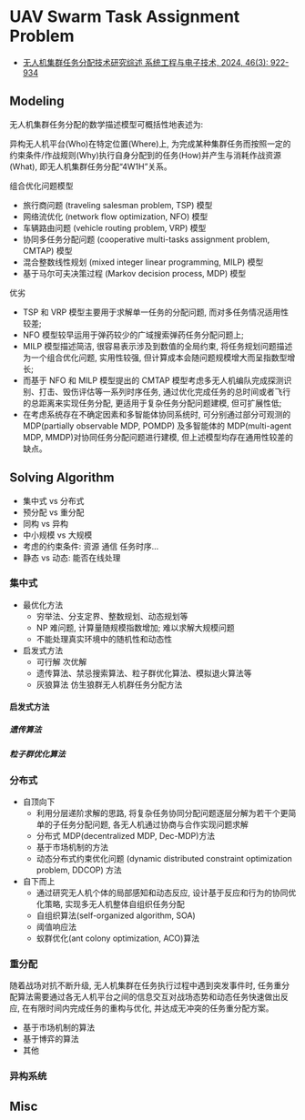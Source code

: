 # UAV Swarm Task Assignment Problem

- [无人机集群任务分配技术研究综述 系统工程与电子技术, 2024, 46(3): 922-934 ](https://www.sys-ele.com/article/2024/1001-506X/20240318.shtml)

## Modeling

无人机集群任务分配的数学描述模型可概括性地表述为:

异构无人机平台(Who)在特定位置(Where)上, 为完成某种集群任务而按照一定的约束条件/作战规则(Why)执行自身分配到的任务(How)并产生与消耗作战资源(What), 即无人机集群任务分配“4W1H”关系。

组合优化问题模型

- 旅行商问题 (traveling salesman problem, TSP) 模型
- 网络流优化 (network flow optimization, NFO) 模型
- 车辆路由问题 (vehicle routing problem, VRP) 模型
- 协同多任务分配问题 (cooperative multi-tasks assignment problem, CMTAP) 模型
- 混合整数线性规划 (mixed integer linear programming, MILP) 模型
- 基于马尔可夫决策过程 (Markov decision process, MDP) 模型

优劣

- TSP 和 VRP 模型主要用于求解单一任务的分配问题, 而对多任务情况适用性较差;
- NFO 模型较早运用于弹药较少的广域搜索弹药任务分配问题上;
- MILP 模型描述简洁, 很容易表示涉及到数值的全局约束, 将任务规划问题描述为一个组合优化问题, 实用性较强, 但计算成本会随问题规模增大而呈指数型增长;
- 而基于 NFO 和 MILP 模型提出的 CMTAP 模型考虑多无人机编队完成探测识别、打击、毁伤评估等一系列时序任务, 通过优化完成任务的总时间或者飞行的总距离来实现任务分配, 更适用于复杂任务分配问题建模, 但可扩展性低;
- 在考虑系统存在不确定因素和多智能体协同系统时, 可分别通过部分可观测的 MDP(partially observable MDP, POMDP) 及多智能体的 MDP(multi-agent MDP, MMDP)对协同任务分配问题进行建模, 但上述模型均存在通用性较差的缺点。

## Solving Algorithm

- 集中式 vs 分布式
- 预分配 vs 重分配
- 同构 vs 异构
- 中小规模 vs 大规模
- 考虑的约束条件: 资源 通信 任务时序...
- 静态 vs 动态: 能否在线处理

### 集中式

- 最优化方法
  - 穷举法、分支定界、整数规划、动态规划等
  - NP 难问题, 计算量随规模指数增加; 难以求解大规模问题
  - 不能处理真实环境中的随机性和动态性
- 启发式方法
  - 可行解 次优解
  - 遗传算法、禁忌搜索算法、粒子群优化算法、模拟退火算法等
  - 灰狼算法 仿生狼群无人机群任务分配方法

#### 启发式方法

##### 遗传算法

##### 粒子群优化算法

### 分布式

- 自顶向下
  - 利用分层递阶求解的思路, 将复杂任务协同分配问题逐层分解为若干个更简单的子任务分配问题, 各无人机通过协商与合作实现问题求解
  - 分布式 MDP(decentralized MDP, Dec-MDP)方法
  - 基于市场机制的方法
  - 动态分布式约束优化问题 (dynamic distributed constraint optimization problem, DDCOP) 方法
- 自下而上
  - 通过研究无人机个体的局部感知和动态反应, 设计基于反应和行为的协同优化策略, 实现多无人机整体自组织任务分配
  - 自组织算法(self-organized algorithm, SOA)
  - 阈值响应法
  - 蚁群优化(ant colony optimization, ACO)算法

### 重分配

随着战场对抗不断升级, 无人机集群在任务执行过程中遇到突发事件时, 任务重分配算法需要通过各无人机平台之间的信息交互对战场态势和动态任务快速做出反应, 在有限时间内完成任务的重构与优化, 并达成无冲突的任务重分配方案。

- 基于市场机制的算法
- 基于博弈的算法
- 其他

### 异构系统

## Misc
